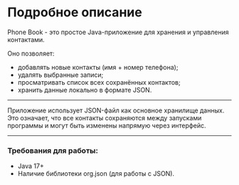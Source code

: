 # Подробное описание

Phone Book - это простое Java-приложение для хранения и управления контактами.

Оно позволяет:
- добавлять новые контакты (имя + номер телефона);
- удалять выбранные записи;
- просматривать список всех сохранённых контактов;
- хранить данные локально в формате JSON.

---

Приложение использует JSON-файл как основное хранилище данных. Это означает, что все контакты сохраняются между запусками программы и могут быть изменены напрямую через интерфейс.

---

### Требования для работы:
- Java 17+
- Наличие библиотеки org.json (для работы с JSON).
